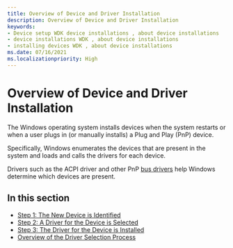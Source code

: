 ```yaml
---
title: Overview of Device and Driver Installation
description: Overview of Device and Driver Installation
keywords:
- Device setup WDK device installations , about device installations
- device installations WDK , about device installations
- installing devices WDK , about device installations
ms.date: 07/16/2021
ms.localizationpriority: High
---
```


# Overview of Device and Driver Installation

The Windows operating system installs devices when the system restarts or when a user plugs in (or manually installs) a Plug and Play (PnP) device.

Specifically, Windows enumerates the devices that are present in the system and loads and calls the drivers for each device.

Drivers such as the ACPI driver and other PnP [bus drivers](../kernel/bus-drivers.md) help Windows determine which devices are present.

## In this section


-   [Step 1: The New Device is Identified](step-1--the-new-device-is-identified.md)
-   [Step 2: A Driver for the Device is Selected](step-2--a-driver-for-the-device-is-selected.md)
-   [Step 3: The Driver for the Device is Installed](step-3--the-driver-for-the-device-is-installed.md)
-   [Overview of the Driver Selection Process](overview-of-the-driver-selection-process.md)
